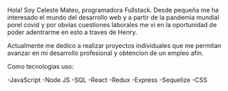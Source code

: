 Hola! Soy Celeste Mateo, programadora Fullstack. Desde pequeña me ha interesado el mundo del desarrollo web y a partir de la pandemia mundial porel covid y por obvias cuestiones laborales me vi en la oportunidad de poder adentrarme en esto a traves de Henry.

Actualmente me dedico a realizar proyectos individuales que me permitan avanzar en mi desarrollo profesional y obtencion de un empleo afin.

Como tecnologias uso:

-JavaScript
-Node JS
-SQL
-React
-Redux
-Express
-Sequelize
-CSS
